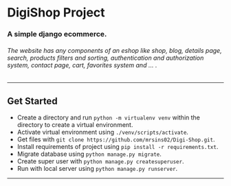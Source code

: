 # DigiShop Project
### A simple django ecommerce.

###### The website has any components of an eshop like shop, blog, details page, search, products filters and sorting, authentication and authorization system, contact page, cart, favorites system and ...  .

---

## Get Started

- Create a directory and run `python -m virtualenv venv` within the directory to create a virtual environment.
- Activate virtual environment using `./venv/scripts/activate`.
- Get files with `git clone https://github.com/mrsins02/Digi-Shop.git`.
- Install requirements of project using `pip install -r requirements.txt`.
- Migrate database using `python manage.py migrate`.
- Create super user with `python manage.py createsuperuser`.
- Run with local server using `python manage.py runserver`.

---
